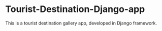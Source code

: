 # Tourist-Destination-Django-app
This is a tourist destination gallery app, developed in Django framework.
